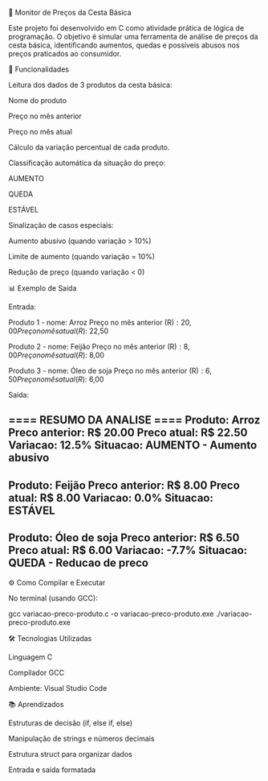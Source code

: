 🛒 Monitor de Preços da Cesta Básica

Este projeto foi desenvolvido em C como atividade prática de lógica de programação.
O objetivo é simular uma ferramenta de análise de preços da cesta básica, identificando aumentos, quedas e possíveis abusos nos preços praticados ao consumidor.

📌 Funcionalidades

Leitura dos dados de 3 produtos da cesta básica:

Nome do produto

Preço no mês anterior

Preço no mês atual

Cálculo da variação percentual de cada produto.

Classificação automática da situação do preço:

AUMENTO

QUEDA

ESTÁVEL

Sinalização de casos especiais:

Aumento abusivo (quando variação > 10%)

Limite de aumento (quando variação = 10%)

Redução de preço (quando variação < 0)

📊 Exemplo de Saída

Entrada:

Produto 1 - nome: Arroz
Preço no mês anterior (R$): 20,00
Preço no mês atual (R$): 22,50

Produto 2 - nome: Feijão
Preço no mês anterior (R$): 8,00
Preço no mês atual (R$): 8,00

Produto 3 - nome: Óleo de soja
Preço no mês anterior (R$): 6,50
Preço no mês atual (R$): 6,00


Saída:

==== RESUMO DA ANALISE ====
Produto: Arroz
Preco anterior: R$ 20.00
Preco atual:    R$ 22.50
Variacao: 12.5%
Situacao: AUMENTO - Aumento abusivo
---------------------------
Produto: Feijão
Preco anterior: R$ 8.00
Preco atual:    R$ 8.00
Variacao: 0.0%
Situacao: ESTÁVEL
---------------------------
Produto: Óleo de soja
Preco anterior: R$ 6.50
Preco atual:    R$ 6.00
Variacao: -7.7%
Situacao: QUEDA - Reducao de preco
---------------------------

⚙️ Como Compilar e Executar

No terminal (usando GCC):

gcc variacao-preco-produto.c -o variacao-preco-produto.exe
./variacao-preco-produto.exe

🛠️ Tecnologias Utilizadas

Linguagem C

Compilador GCC

Ambiente: Visual Studio Code

📚 Aprendizados

Estruturas de decisão (if, else if, else)

Manipulação de strings e números decimais

Estrutura struct para organizar dados

Entrada e saída formatada
